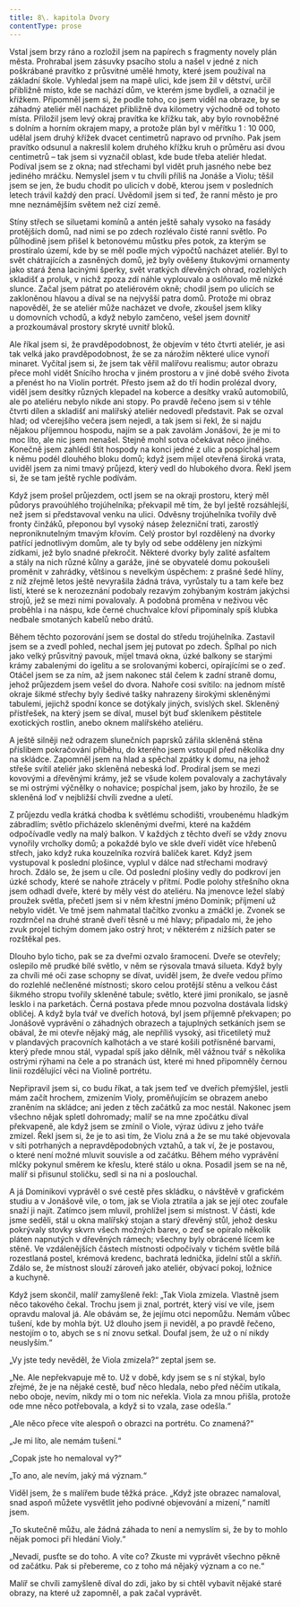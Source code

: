 ```yaml
---
title: 8\. kapitola Dvory
contentType: prose
---
```


<section>

Vstal jsem brzy ráno a rozložil jsem na papírech s fragmenty novely plán města. Prohrabal jsem zásuvky psacího stolu a našel v jedné z nich poškrábané pravítko z průsvitné umělé hmoty, které jsem používal na základní škole. Vyhledal jsem na mapě ulici, kde jsem žil v dětství, určil přibližně místo, kde se nachází dům, ve kterém jsme bydleli, a označil je křížkem. Připomněl jsem si, že podle toho, co jsem viděl na obraze, by se záhadný ateliér měl nacházet přibližně dva kilometry východně od tohoto místa. Přiložil jsem levý okraj pravítka ke křížku tak, aby bylo rovnoběžné s dolním a horním okrajem mapy, a protože plán byl v měřítku 1 : 10 000, udělal jsem druhý křížek dvacet centimetrů napravo od prvního. Pak jsem pravítko odsunul a nakreslil kolem druhého křížku kruh o průměru asi dvou centimetrů – tak jsem si vyznačil oblast, kde bude třeba ateliér hledat. Podíval jsem se z okna; nad střechami byl vidět pruh jasného nebe bez jediného mráčku. Nemyslel jsem v tu chvíli příliš na Jonáše a Violu; těšil jsem se jen, že budu chodit po ulicích v době, kterou jsem v posledních letech trávil každý den prací. Uvědomil jsem si teď, že ranní město je pro mne neznámějším světem než cizí země.

Stíny střech se siluetami komínů a antén ještě sahaly vysoko na fasády protějších domů, nad nimi se po zdech rozlévalo čisté ranní světlo. Po půlhodině jsem přišel k betonovému můstku přes potok, za kterým se prostíralo území, kde by se měl podle mých výpočtů nacházet ateliér. Byl to svět chátrajících a zasněných domů, jež byly ověšeny štukovými ornamenty jako stará žena lacinými šperky, svět vratkých dřevěných ohrad, rozlehlých skladišť a proluk, v nichž zpoza zdí náhle vyplouvalo a oslňovalo mě nízké slunce. Začal jsem pátrat po ateliérovém okně; chodil jsem po ulicích se zakloněnou hlavou a díval se na nejvyšší patra domů. Protože mi obraz napověděl, že se ateliér může nacházet ve dvoře, zkoušel jsem kliky u domovních vchodů, a když nebylo zamčeno, vešel jsem dovnitř a prozkoumával prostory skryté uvnitř bloků.

Ale říkal jsem si, že pravděpodobnost, že objevím v této čtvrti ateliér, je asi tak velká jako pravděpodobnost, že se za nárožím některé ulice vynoří minaret. Vyčítal jsem si, že jsem tak věřil malířovu realismu; autor obrazu přece mohl vidět Snícího hrocha v jiném prostoru a v jiné době svého života a přenést ho na Violin portrét. Přesto jsem až do tří hodin prolézal dvory, viděl jsem desítky různých klepadel na koberce a desítky vraků automobilů, ale po ateliéru nebylo nikde ani stopy. Po pravdě řečeno jsem si v téhle čtvrti dílen a skladišť ani malířský ateliér nedovedl představit. Pak se ozval hlad; od včerejšího večera jsem nejedl, a tak jsem si řekl, že si najdu nějakou příjemnou hospodu, najím se a pak zavolám Jonášovi, že je mi to moc líto, ale nic jsem nenašel. Stejně mohl sotva očekávat něco jiného. Konečně jsem zahlédl štít hospody na konci jedné z ulic a pospíchal jsem k němu podél dlouhého bloku domů; když jsem míjel otevřená široká vrata, uviděl jsem za nimi tmavý průjezd, který vedl do hlubokého dvora. Řekl jsem si, že se tam ještě rychle podívám.

Když jsem prošel průjezdem, octl jsem se na okraji prostoru, který měl půdorys pravoúhlého trojúhelníka; překvapil mě tím, že byl ještě rozsáhlejší, než jsem si představoval venku na ulici. Odvěsny trojúhelníka tvořily dvě fronty činžáků, přeponou byl vysoký násep železniční trati, zarostlý neproniknutelným tmavým křovím. Celý prostor byl rozdělený na dvorky patřící jednotlivým domům, ale ty byly od sebe odděleny jen nízkými zídkami, jež bylo snadné překročit. Některé dvorky byly zalité asfaltem a stály na nich různé kůlny a garáže, jiné se obyvatelé domu pokoušeli proměnit v zahrádky, většinou s nevelkým úspěchem: z prašné šedé hlíny, z níž zřejmě letos ještě nevyrašila žádná tráva, vyrůstaly tu a tam keře bez listí, které se k nerozeznání podobaly rezavým zohýbaným kostrám jakýchsi strojů, jež se mezi nimi povalovaly. A podobná proměna v neživou věc proběhla i na náspu, kde černé chuchvalce křoví připomínaly spíš klubka nedbale smotaných kabelů nebo drátů.

Během těchto pozorování jsem se dostal do středu trojúhelníka. Zastavil jsem se a zvedl pohled, nechal jsem jej putovat po zdech. Šplhal po nich jako velký průsvitný pavouk, míjel tmavá okna, úzké balkony se starými krámy zabalenými do igelitu a se srolovanými koberci, opírajícími se o zeď. Otáčel jsem se za ním, až jsem nakonec stál čelem k zadní straně domu, jehož průjezdem jsem vešel do dvora. Nahoře cosi svítilo: na jednom místě okraje šikmé střechy byly šedivé tašky nahrazeny širokými skleněnými tabulemi, jejichž spodní konce se dotýkaly jiných, svislých skel. Skleněný přístřešek, na který jsem se díval, musel být buď skleníkem pěstitele exotických rostlin, anebo oknem malířského ateliéru.

A ještě silněji než odrazem slunečních paprsků zářila skleněná stěna příslibem pokračování příběhu, do kterého jsem vstoupil před několika dny na skládce. Zapomněl jsem na hlad a spěchal zpátky k domu, na jehož střeše svítil ateliér jako skleněná nebeská loď. Prodíral jsem se mezi kovovými a dřevěnými krámy, jež se všude kolem povalovaly a zachytávaly se mi ostrými výčnělky o nohavice; pospíchal jsem, jako by hrozilo, že se skleněná loď v nejbližší chvíli zvedne a uletí.

Z průjezdu vedla krátká chodba k světlému schodišti, vroubenému hladkým zábradlím; světlo přicházelo skleněnými dveřmi, které na každém odpočívadle vedly na malý balkon. V každých z těchto dveří se vždy znovu vynořily vrcholky domů; a pokaždé bylo ve skle dveří vidět více hřebenů střech, jako když ruka kouzelníka rozvírá balíček karet. Když jsem vystupoval k poslední plošince, vyplul v dálce nad střechami modravý hroch. Zdálo se, že jsem u cíle. Od poslední plošiny vedly do podkroví jen úzké schody, které se nahoře ztrácely v přítmí. Podle polohy střešního okna jsem odhadl dveře, které by měly vést do ateliéru. Na jmenovce ležel slabý proužek světla, přečetl jsem si v něm křestní jméno Dominik; příjmení už nebylo vidět. Ve tmě jsem nahmatal tlačítko zvonku a zmáčkl je. Zvonek se rozdrnčel na druhé straně dveří těsně u mé hlavy; připadalo mi, že jeho zvuk projel tichým domem jako ostrý hrot; v některém z nižších pater se rozštěkal pes.

Dlouho bylo ticho, pak se za dveřmi ozvalo šramocení. Dveře se otevřely; oslepilo mě prudké bílé světlo, v něm se rýsovala tmavá silueta. Když byly za chvíli mé oči zase schopny se dívat, uviděl jsem, že dveře vedou přímo do rozlehlé nečleněné místnosti; skoro celou protější stěnu a velkou část šikmého stropu tvořily skleněné tabule; světlo, které jimi pronikalo, se jasně lesklo i na parketách. Černá postava přede mnou pozvolna dostávala lidský obličej. A když byla tvář ve dveřích hotová, byl jsem příjemně překvapen; po Jonášově vyprávění o záhadných obrazech a tajuplných setkáních jsem se obával, že mi otevře nějaký mág, ale nepříliš vysoký, asi třicetiletý muž v plandavých pracovních kalhotách a ve staré košili potřísněné barvami, který přede mnou stál, vypadal spíš jako dělník, měl vážnou tvář s několika ostrými rýhami na čele a po stranách úst, které mi hned připomněly černou linii rozdělující věci na Violině portrétu.

Nepřipravil jsem si, co budu říkat, a tak jsem teď ve dveřích přemýšlel, jestli mám začít hrochem, zmizením Violy, proměňujícím se obrazem anebo zraněním na skládce; ani jeden z těch začátků za moc nestál. Nakonec jsem všechno nějak spletl dohromady; malíř se na mne zpočátku díval překvapeně, ale když jsem se zmínil o Viole, výraz údivu z jeho tváře zmizel. Řekl jsem si, že je to asi tím, že Violu zná a že se mu také objevovala v síti potrhaných a nepravděpodobných vztahů, a tak ví, že je postavou, o které není možné mluvit souvisle a od začátku. Během mého vyprávění mlčky pokynul směrem ke křeslu, které stálo u okna. Posadil jsem se na ně, malíř si přisunul stoličku, sedl si na ni a poslouchal.

A já Dominikovi vyprávěl o své cestě přes skládku, o návštěvě v grafickém studiu a v Jonášově vile, o tom, jak se Viola ztratila a jak se její otec zoufale snaží ji najít. Zatímco jsem mluvil, prohlížel jsem si místnost. V části, kde jsme seděli, stál u okna malířský stojan a starý dřevěný stůl, jehož desku pokrývaly stovky skvrn všech možných barev, o zeď se opíralo několik pláten napnutých v dřevěných rámech; všechny byly obrácené lícem ke stěně. Ve vzdálenějších částech místnosti odpočívaly v tichém světle bílá rozestlaná postel, krémová kredenc, bachratá lednička, jídelní stůl a skříň. Zdálo se, že místnost slouží zároveň jako ateliér, obývací pokoj, ložnice a kuchyně.

Když jsem skončil, malíř zamyšleně řekl: „Tak Viola zmizela. Vlastně jsem něco takového čekal. Trochu jsem ji znal, portrét, který visí ve vile, jsem opravdu maloval já. Ale obávám se, že jejímu otci nepomůžu. Nemám vůbec tušení, kde by mohla být. Už dlouho jsem ji neviděl, a po pravdě řečeno, nestojím o to, abych se s ní znovu setkal. Doufal jsem, že už o ní nikdy neuslyším.“

„Vy jste tedy nevěděl, že Viola zmizela?“ zeptal jsem se.

„Ne. Ale nepřekvapuje mě to. Už v době, kdy jsem se s ní stýkal, bylo zřejmé, že je na nějaké cestě, buď něco hledala, nebo před něčím utíkala, nebo oboje, nevím, nikdy mi o tom nic neřekla. Viola za mnou přišla, protože ode mne něco potřebovala, a když si to vzala, zase odešla.“

„Ale něco přece víte alespoň o obrazci na portrétu. Co znamená?“

„Je mi líto, ale nemám tušení.“

„Copak jste ho nemaloval vy?“

„To ano, ale nevím, jaký má význam.“

Viděl jsem, že s malířem bude těžká práce. „Když jste obrazec namaloval, snad aspoň můžete vysvětlit jeho podivné objevování a mizení,“ namítl jsem.

„To skutečně můžu, ale žádná záhada to není a nemyslím si, že by to mohlo nějak pomoci při hledání Violy.“

„Nevadí, pusťte se do toho. A víte co? Zkuste mi vyprávět všechno pěkně od začátku. Pak si přebereme, co z toho má nějaký význam a co ne.“

Malíř se chvíli zamyšleně díval do zdi, jako by si chtěl vybavit nějaké staré obrazy, na které už zapomněl, a pak začal vyprávět.

</section>
